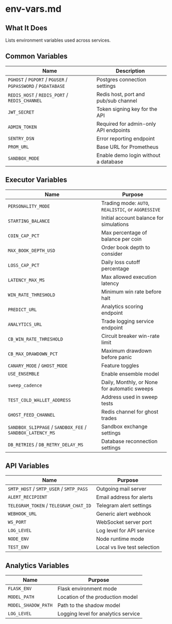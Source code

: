 # env-vars.md

## What It Does
Lists environment variables used across services.

## Common Variables

| Name | Description |
|------|-------------|
| `PGHOST` / `PGPORT` / `PGUSER` / `PGPASSWORD` / `PGDATABASE` | Postgres connection settings |
| `REDIS_HOST` / `REDIS_PORT` / `REDIS_CHANNEL` | Redis host, port and pub/sub channel |
| `JWT_SECRET` | Token signing key for the API |
| `ADMIN_TOKEN` | Required for admin-only API endpoints |
| `SENTRY_DSN` | Error reporting endpoint |
| `PROM_URL` | Base URL for Prometheus |
| `SANDBOX_MODE` | Enable demo login without a database |

## Executor Variables

| Name | Purpose |
|------|---------|
| `PERSONALITY_MODE` | Trading mode: `AUTO`, `REALISTIC`, or `AGGRESSIVE` |
| `STARTING_BALANCE` | Initial account balance for simulations |
| `COIN_CAP_PCT` | Max percentage of balance per coin |
| `MAX_BOOK_DEPTH_USD` | Order book depth to consider |
| `LOSS_CAP_PCT` | Daily loss cutoff percentage |
| `LATENCY_MAX_MS` | Max allowed execution latency |
| `WIN_RATE_THRESHOLD` | Minimum win rate before halt |
| `PREDICT_URL` | Analytics scoring endpoint |
| `ANALYTICS_URL` | Trade logging service endpoint |
| `CB_WIN_RATE_THRESHOLD` | Circuit breaker win-rate limit |
| `CB_MAX_DRAWDOWN_PCT` | Maximum drawdown before panic |
| `CANARY_MODE` / `GHOST_MODE` | Feature toggles |
| `USE_ENSEMBLE` | Enable ensemble model |
| `sweep_cadence` | Daily, Monthly, or None for automatic sweeps |
| `TEST_COLD_WALLET_ADDRESS` | Address used in sweep tests |
| `GHOST_FEED_CHANNEL` | Redis channel for ghost trades |
| `SANDBOX_SLIPPAGE` / `SANDBOX_FEE` / `SANDBOX_LATENCY_MS` | Sandbox exchange settings |
| `DB_RETRIES` / `DB_RETRY_DELAY_MS` | Database reconnection settings |

## API Variables

| Name | Purpose |
|------|---------|
| `SMTP_HOST` / `SMTP_USER` / `SMTP_PASS` | Outgoing mail server |
| `ALERT_RECIPIENT` | Email address for alerts |
| `TELEGRAM_TOKEN` / `TELEGRAM_CHAT_ID` | Telegram alert settings |
| `WEBHOOK_URL` | Generic alert webhook |
| `WS_PORT` | WebSocket server port |
| `LOG_LEVEL` | Log level for API service |
| `NODE_ENV` | Node runtime mode |
| `TEST_ENV` | Local vs live test selection |

## Analytics Variables

| Name | Purpose |
|------|---------|
| `FLASK_ENV` | Flask environment mode |
| `MODEL_PATH` | Location of the production model |
| `MODEL_SHADOW_PATH` | Path to the shadow model |
| `LOG_LEVEL` | Logging level for analytics service |
